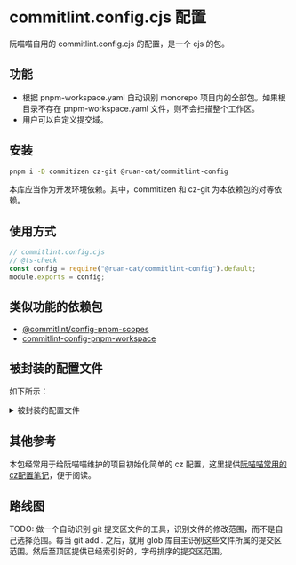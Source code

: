 # commitlint.config.cjs 配置

阮喵喵自用的 commitlint.config.cjs 的配置，是一个 cjs 的包。

## 功能

- 根据 pnpm-workspace.yaml 自动识别 monorepo 项目内的全部包。如果根目录不存在 pnpm-workspace.yaml 文件，则不会扫描整个工作区。
- 用户可以自定义提交域。

## 安装

```bash
pnpm i -D commitizen cz-git @ruan-cat/commitlint-config
```

本库应当作为开发环境依赖。其中，commitizen 和 cz-git 为本依赖包的对等依赖。

## 使用方式

```js
// commitlint.config.cjs
// @ts-check
const config = require("@ruan-cat/commitlint-config").default;
module.exports = config;
```

## 类似功能的依赖包

- [@commitlint/config-pnpm-scopes](https://npm.im/@commitlint/config-pnpm-scopes)
- [commitlint-config-pnpm-workspace](https://npm.im/commitlint-config-pnpm-workspace)

## 被封装的配置文件

如下所示：

<details>

<summary>
被封装的配置文件
</summary>

<!-- prettier-ignore-start -->
<!-- automd:file src="./src/config.ts" code -->

```ts [config.ts]
import { type UserConfig } from "cz-git";

/**
 * @description
 * 这个配置文件不能使用ts格式 ts不被支持
 *
 * 该配置没有 scopes 范围
 *
 * @see https://cz-git.qbb.sh/zh/config/#中英文对照模板
 * @see https://cz-git.qbb.sh/zh/recipes/#
 */
export const config: UserConfig = {
	rules: {
		// @see: https://commitlint.js.org/#/reference-rules
	},
	prompt: {
		alias: { fd: "docs: fix typos" },

		messages: {
			type: "选择你要提交的类型 :",
			scope: "选择一个提交范围（可选）:",
			customScope: "请输入自定义的提交范围 :",
			subject: "填写简短精炼的变更描述 :\n",
			body: '填写更加详细的变更描述（可选）。使用 "|" 换行 :\n',
			breaking: '列举非兼容性重大的变更（可选）。使用 "|" 换行 :\n',
			footerPrefixesSelect: "选择关联issue前缀（可选）:",
			customFooterPrefix: "输入自定义issue前缀 :",
			footer: "列举关联issue (可选) 例如: #31, #I3244 :\n",
			confirmCommit: "是否提交或修改commit ?",
		},

		/**
		 * 基于monorepo内项目，决定提交范围域
		 *
		 * 该配置可以用 getUserConfig 函数设置
		 */
		// scopes,

		// https://cz-git.qbb.sh/zh/recipes/#多选模式
		enableMultipleScopes: true,
		scopeEnumSeparator: ",",

		allowCustomScopes: true,
		allowEmptyScopes: true,
		customScopesAlign: "bottom",
		customScopesAlias: "custom",
		emptyScopesAlias: "empty",

		types: [
			{ value: "✨ feat", name: "✨ feat:     新增功能 | A new feature" },
			{ value: "🐞 fix", name: "🐞 fix:      修复缺陷 | A bug fix" },
			{ value: "📃 docs", name: "📃 docs:     文档更新 | Documentation only changes" },
			{ value: "🧪 test", name: "🧪 test:     测试相关 | Adding missing tests or correcting existing tests" },
			{
				value: "🔧 build",
				name: "🔧 build:    构建相关 | Changes that affect the build system or external dependencies",
			},
			{ value: "🐎 ci", name: "🐎 ci:       持续集成 | Changes to our CI configuration files and scripts" },
			{ value: "📢 publish", name: "📢 publish:  发包 | 依赖包发布版本。" },
			{
				value: "🦄 refactor",
				name: "🦄 refactor: 代码重构 | A code change that neither fixes a bug nor adds a feature",
			},
			{ value: "🎈 perf", name: "🎈 perf:     性能提升 | A code change that improves performance" },
			{ value: "🎉 init", name: "🎉 init:     初始化 | 项目初始化。" },
			{ value: "⚙️ config", name: "⚙️ config:    更新配置 | 配置更新。通用性的配置更新。" },

			{ value: "🐳 chore", name: "🐳 chore:    其他修改 | Other changes that do not modify src or test files" },
			{ value: "↩ revert", name: "↩ revert:   回退代码 | Revert to a commit" },
			{ value: "🗑 del", name: "🗑 del:    删除垃圾 | 删除无意义的东西，注释，文件，代码段等。" },
			{ value: "🌈 style", name: "🌈 style:    代码格式 | Changes that do not affect the meaning of the code" },
			{
				value: "🤔 save-file",
				name: "🤔 save-file:    保存文件 | 文件保存类型。仅仅是为了保存文件。有时候会需要紧急提交，并快速切换分支。此时就需要提交代码。并保存文件。",
			},
			{ value: "✋ main-pull-update", name: "✋ main-pull-update:    主分支拉取更新 | 主分支拉取更新。" },
			{ value: "⏩ mark-progress", name: "⏩ mark-progress:    标记进度 | 标记进度。" },
		],
		useEmoji: true,
		emojiAlign: "center",
		useAI: false,
		aiNumber: 1,
		themeColorCode: "",

		upperCaseSubject: false,
		/** 允许使用破坏性变更的标记 */
		markBreakingChangeMode: true,
		allowBreakingChanges: ["feat", "fix"],
		breaklineNumber: 100,
		breaklineChar: "|",
		skipQuestions: [],
		issuePrefixes: [
			// 如果使用 gitee 作为开发管理
			{ value: "link", name: "link:     链接 ISSUES 进行中" },
			{ value: "closed", name: "closed:   标记 ISSUES 已完成" },
		],
		customIssuePrefixAlign: "top",
		emptyIssuePrefixAlias: "skip",
		customIssuePrefixAlias: "custom",
		allowCustomIssuePrefix: true,
		allowEmptyIssuePrefix: true,
		confirmColorize: true,
		scopeOverrides: undefined,
		defaultBody: "",
		defaultIssues: "",
		defaultScope: "",
		defaultSubject: "",
	},
};
```

<!-- /automd -->
<!-- prettier-ignore-end -->

</details>

## 其他参考

本包经常用于给阮喵喵维护的项目初始化简单的 cz 配置，这里提供[阮喵喵常用的cz配置笔记](https://notes.ruan-cat.com/cz)，便于阅读。

## 路线图

TODO: 做一个自动识别 git 提交区文件的工具，识别文件的修改范围，而不是自己选择范围。每当 git add . 之后，就用 glob 库自主识别这些文件所属的提交区范围。然后至顶区提供已经索引好的，字母排序的提交区范围。

